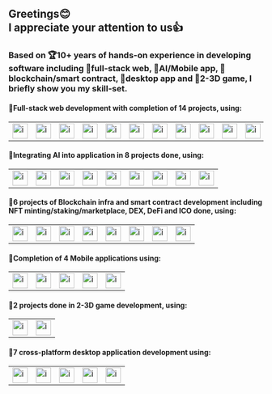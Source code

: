 <h2>
  Greetings😊<br>
  I appreciate your attention to us👍
</h2>
<h3>
  Based on 🏆10+ years of hands-on experience in developing software including 🎯full-stack web, 🎯AI/Mobile app, 🎯blockchain/smart contract, 🎯desktop app and 🎯2-3D game, I briefly show you my skill-set.
</h3>

<h4>🥇Full-stack web development with completion of 14 projects, using:</h4>
<table><tr>
  <td><img src="https://seeklogo.com/images/N/nodejs-logo-FBE122E377-seeklogo.com.png" alt="icon" width="30" height="30" /></td>
  <td><img src="https://static-00.iconduck.com/assets.00/folder-type-typescript-icon-512x491-76rnil9n.png" alt="icon" width="30" height="30" /></td>
  <td><img src="https://cdn.iconscout.com/icon/free/png-256/free-php-99-1175127.png?f=webp" alt="icon" width="30" height="30" /></td>
  <td><img src="https://raw.githubusercontent.com/react-icons/react-icons/master/react-icons.svg" alt="icon" width="30" height="30" /></td>
  <td><img src="https://www.svgrepo.com/show/354113/nextjs-icon.svg" alt="icon" width="30" height="30" /></td>
  <td><img src="https://upload.wikimedia.org/wikipedia/commons/thumb/9/95/Vue.js_Logo_2.svg/1184px-Vue.js_Logo_2.svg.png" alt="icon" width="30" height="30" /></td>
  <td><img src="https://upload.wikimedia.org/wikipedia/commons/thumb/a/ae/Nuxt_logo.svg/1200px-Nuxt_logo.svg.png" alt="icon" width="30" height="30" /></td>
  <td><img src="https://static-00.iconduck.com/assets.00/svelte-icon-256x256-bpmyxjpu.png" alt="icon" width="30" height="30" /></td>
  <td><img src="https://skillicons.dev/icons?i=nodejs" alt="icon" width="30" height="30" /></td>
  <td><img src="https://www.pngfind.com/pngs/m/136-1363736_express-js-icon-png-transparent-png.png" alt="icon" width="30" height="30" /></td>
  <td><img src="https://upload.wikimedia.org/wikipedia/commons/thumb/9/9a/Laravel.svg/1969px-Laravel.svg.png" alt="icon" width="30" height="30" /></td>
  <td><img src="https://upload.wikimedia.org/wikipedia/commons/thumb/9/98/WordPress_blue_logo.svg/1024px-WordPress_blue_logo.svg.png" alt="icon" width="30" height="30" /></td>
  <td><img src="https://cdn-icons-png.flaticon.com/512/825/825500.png" alt="icon" width="30" height="30" /></td>
</tr></table>
<h4>🥈Integrating AI into application in 8 projects done, using:</h4>
<table><tr>
  <td><img src="https://encrypted-tbn0.gstatic.com/images?q=tbn:ANd9GcSU7F4JRGRGu_MDP-NzNLx1KqDICPHSN20lI3eB7eBFgDnBdENrmamcB1gr6o7Ib25PCTE&usqp=CAU" alt="icon" width="30" height="30" /></td>
  <td><img src="https://upload.wikimedia.org/wikipedia/commons/thumb/1/11/TensorFlowLogo.svg/348px-TensorFlowLogo.svg.png?20180105010857" alt="icon" width="30" height="30" /></td>
  <td><img src="https://upload.wikimedia.org/wikipedia/commons/thumb/1/10/PyTorch_logo_icon.svg/496px-PyTorch_logo_icon.svg.png?20200318225611" alt="icon" width="30" height="30" /></td>
  <td><img src="https://encrypted-tbn0.gstatic.com/images?q=tbn:ANd9GcQd921Imagk_hHcNiQfhMc9Evra2nbgH3kIKs0nQhOAlw&s" alt="icon" width="30" height="30" /></td>
  <td><img src="https://images.opencollective.com/numpy/68c08d3/logo/256.png" alt="icon" width="30" height="30" /></td>
  <td><img src="https://upload.wikimedia.org/wikipedia/commons/thumb/1/18/ISO_C%2B%2B_Logo.svg/1822px-ISO_C%2B%2B_Logo.svg.png" alt="icon" width="30" height="30" /></td>
  <td><img src="https://www.svgrepo.com/show/373533/csharp2.svg" alt="icon" width="30" height="30" /></td>
  <td><img src="https://opencv.org/wp-content/uploads/2020/07/OpenCV_logo_black-2.png" alt="icon" width="30" height="30" /></td>
  <td><img src="https://uxwing.com/wp-content/themes/uxwing/download/brands-and-social-media/chatgpt-icon.png" alt="icon" width="30" height="30" /></td>
</tr></table>
<h4>🥉6 projects of Blockchain infra and smart contract development including NFT minting/staking/marketplace, DEX, DeFi and ICO done, using:</h4>
<table><tr>
  <td><img src="https://encrypted-tbn0.gstatic.com/images?q=tbn:ANd9GcQ0fcCwyCDTtRlnC6mQGH2yMblQdWOcnBWcAf8UD2qNjg&s" alt="icon" width="30" height="30" /></td>
  <td><img src="https://i.pinimg.com/474x/4f/3a/1d/4f3a1d9a8094989ee59c5e3a0f57ef0b.jpg" alt="icon" width="30" height="30" /></td>
  <td><img src="https://encrypted-tbn0.gstatic.com/images?q=tbn:ANd9GcSxz82TbNkZpW4jmhyKTd4kkffOKGIEjIpl_QkYLrTYqw&s" alt="icon" width="30" height="30" /></td>
  <td><img src="https://icons.iconarchive.com/icons/cjdowner/cryptocurrency-flat/512/Ethereum-ETH-icon.png" alt="icon" width="30" height="30" /></td>
  <td><img src="https://encrypted-tbn0.gstatic.com/images?q=tbn:ANd9GcRuAlNZhecWgsOd1U4mX2Lj6yyIO4XHZbUAQUKR5knETA&s" alt="icon" width="30" height="30" /></td>
  <td><img src="https://www.svgrepo.com/show/373632/go.svg" alt="icon" width="30" height="30" /></td>
  <td><img src="https://encrypted-tbn0.gstatic.com/images?q=tbn:ANd9GcTpo7hTK9nd1kenGcf9bXA0c1rQmu1-U-agdWk2dw8lYkRC6_02GMl-0G8EvRF_G7mjPFg&usqp=CAU" alt="icon" width="30" height="30" />
  <td><img src="https://encrypted-tbn0.gstatic.com/images?q=tbn:ANd9GcQfeuWjJGYBpAYsevT0KZOsqkMW6IBYy1doI9hHmInbwg&s" alt="icon" width="30" height="30" />
  </td>
</tr></table>
<h4>🏅Completion of 4 Mobile applications using:</h4>
<table><tr>
  <td><img src="https://cdn-icons-png.flaticon.com/512/5968/5968371.png" alt="icon" width="30" height="30" /></td>
  <td><img src="https://encrypted-tbn0.gstatic.com/images?q=tbn:ANd9GcSCGwUpX_rdjLMXqW081aHeoYEGLgb28_IBct5hJZ0KHQ&s" alt="icon" width="30" height="30" /></td>
  <td><img src="https://cdn-icons-png.flaticon.com/512/226/226777.png" alt="icon" width="30" height="30" /></td>
  <td><img src="https://encrypted-tbn0.gstatic.com/images?q=tbn:ANd9GcQyMHpYTNVsaiaIR7Bksz1SRxDSk7zMqFC2Kou9MoVOoQ&s" alt="icon" width="30" height="30" /></td>
  <td><img src="https://encrypted-tbn0.gstatic.com/images?q=tbn:ANd9GcTuJMXRAH_5P0Kqsni57YePflJD1ZFJWV7F1NojKBNRiw&s" alt="icon" width="30" height="30" /></td>
</tr></table>

<h4>🏅2 projects done in 2-3D game development, using:</h4>
<table><tr>
  <td><img src="https://encrypted-tbn0.gstatic.com/images?q=tbn:ANd9GcQD5MLBU2Jm9MhDYKuLdnDI6RlhQScSNZppArPlP30tMQ&s" alt="icon" width="30" height="30" /></td>
  <td><img src="https://encrypted-tbn0.gstatic.com/images?q=tbn:ANd9GcQQKOgs1jeIpXJj4oPvnz2cwN9W5mJmhIxOvNXO9Mrt3A&s" alt="icon" width="30" height="30" /></td>
</tr></table>

<h4>🥉7 cross-platform desktop application development using:</h4>
<table><tr>
  <td><img src="https://static-00.iconduck.com/assets.00/electron-icon-144x144-mm4h4cnj.png" alt="icon" width="30" height="30" /></td>
  <td><img src="https://e7.pngegg.com/pngimages/385/481/png-clipart-computer-icons-scalable-graphics-logo-qt-computer-icons-logo-thumbnail.png" alt="icon" width="30" height="30" /></td>
  <td><img src="https://encrypted-tbn0.gstatic.com/images?q=tbn:ANd9GcTHacSwJlW5bn6ipKl4bWEVYav_m8qmc2AhDDlfmNbeqD3a0nQKLc6SKFe4kczkn67aVUw&usqp=CAU" alt="icon" width="30" height="30" />
  <td><img src="https://encrypted-tbn0.gstatic.com/images?q=tbn:ANd9GcSp9qM2YSXvigtu5UN2KAjbmEMdL-t9D5nGA_QbAusPyQ&s" alt="icon" width="30" height="30" /></td>
  <td><img src="https://encrypted-tbn0.gstatic.com/images?q=tbn:ANd9GcTt3G9zigHwehROs7D8yIkp93Bwwdbb__nOtpyoJ1QA5w&s" alt="icon" width="30" height="30" /></td>
</tr></table>
